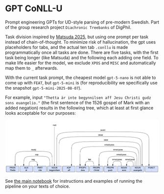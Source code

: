 # GPT CoNLL-U
Prompt engineering GPTs for UD-style parsing of pre-modern Swedish.
Part of the group research project ``Diachronic Treebanks`` of DigPhil.

Task division inspired by [Matsuda 2025](Matsuda-2025-LLM-dependency-parsing.pdf), but using one prompt per task instead of chain-of-thought. 
To minimize risk of hallucination, the gpt uses placeholders for tabs, 
and the actual ten tab `.conllu` is made programmatically once all tasks are done. There are five tasks, with the first task being longer (like Matsuda) and the following each adding one field. To make life easier for the model, we exclude `XPOS` and `MISC` and automatically map them to `_` afterwards.

With the current task prompt, the cheapest model `gpt-5-nano`
is not able to come up with `FEAT`, but `gpt-5-mini` is (for reproducibility we specifically use the snapshot `gpt-5-mini-2025-08-07`).

For example, input `"Thetta är inte begynnilsen aff Jesu Christi gudz sons euangelio."` (the first sentence of the 1526 gospel of Mark with an added negation) results in the following tree, which at least at first glance looks acceptable for our purposes:

![Conllu viewer example](media/conllu-viewer-example.png)

See [the main notebook](main.ipynb) for instructions and examples of running the pipeline on your texts of choice.
